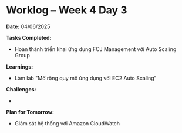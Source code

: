 # Worklog – Week 4 Day 3

**Date:** 04/06/2025

**Tasks Completed:**

- Hoàn thành triển khai ứng dụng FCJ Management với Auto Scaling Group

**Learnings:**

- Làm lab "Mở rộng quy mô ứng dụng với EC2 Auto Scaling"

**Challenges:**

-

**Plan for Tomorrow:**

- Giám sát hệ thống với Amazon CloudWatch
